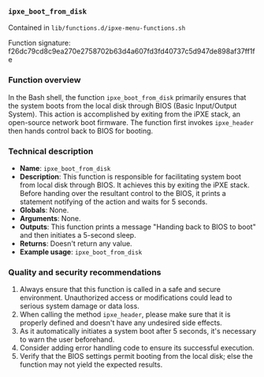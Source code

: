 ### `ipxe_boot_from_disk `

Contained in `lib/functions.d/ipxe-menu-functions.sh`

Function signature: f26dc79cd8c9ea270e2758702b63d4a607fd3fd40737c5d947de898af37ff1fe

### Function overview

In the Bash shell, the function `ipxe_boot_from_disk` primarily ensures that the system boots from the local disk through BIOS (Basic Input/Output System). This action is accomplished by exiting from the iPXE stack, an open-source network boot firmware. The function first invokes `ipxe_header` then hands control back to BIOS for booting.

### Technical description

- **Name**: `ipxe_boot_from_disk`
- **Description**: This function is responsible for facilitating system boot from local disk through BIOS. It achieves this by exiting the iPXE stack. Before handing over the resultant control to the BIOS, it prints a statement notifying of the action and waits for 5 seconds.
- **Globals**: None.
- **Arguments**: None.
- **Outputs**: This function prints a message "Handing back to BIOS to boot" and then initiates a 5-second sleep.
- **Returns**: Doesn't return any value.
- **Example usage**: `ipxe_boot_from_disk`

### Quality and security recommendations

1. Always ensure that this function is called in a safe and secure environment. Unauthorized access or modifications could lead to serious system damage or data loss.
2. When calling the method `ipxe_header`, please make sure that it is properly defined and doesn't have any undesired side effects.
3. As it automatically initiates a system boot after 5 seconds, it's necessary to warn the user beforehand.
4. Consider adding error handling code to ensure its successful execution.
5. Verify that the BIOS settings permit booting from the local disk; else the function may not yield the expected results.

